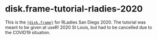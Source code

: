# disk.frame-tutorial-rladies-2020

This is the [`{disk.frame}`](https://diskframe.com) for RLadies San Diego 2020. The tutorial was meant to be given at useR! 2020 St Louis, but had to be cancelled due to the COVID19 situation.

